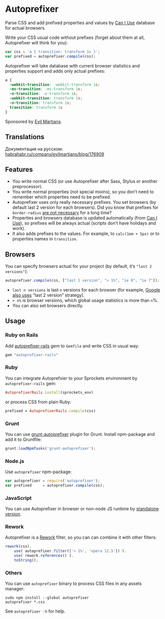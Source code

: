 # Autoprefixer

Parse CSS and add prefixed properties and values by
[Can I Use](http://caniuse.com/) database for actual browsers.

Write your CSS usual code without prefixes (forget about them at all,
Autoprefixer will think for you):

```js
var css = 'a { transition: transform 1s }';
var prefixed = autoprefixer.compile(css);
```

Autoprefixer will take database with current browser statistics
and properties support and adds only actual prefixes:

```css
a {
  -webkit-transition: -webkit-transform 1s;
  -ms-transition: -ms-transform 1s;
  -o-transition: -o-transform 1s;
  -webkit-transition: transform 1s;
  -o-transition: transform 1s;
  transition: transform 1s
}
```

Sponsored by [Evil Martians](http://evilmartians.com/).

## Translations

Документация на русском: [habrahabr.ru/company/evilmartians/blog/176909](http://habrahabr.ru/company/evilmartians/blog/176909/)

## Features

* You write normal CSS (or use Autoprefixer after Sass, Stylus
  or another preprocessor).
* You write normal properties (not special mixins), so you don’t need to
  remember which properties need to be prefixed.
* Autoprefixer uses only really necessary prefixes. You set browsers (by default
  last 2 version for each browsers). Did you know that prefixes for
  `border-radius` [are not necessary](http://caniuse.com/border-radius)
  for a long time?
* Properties and browsers database is updated automatically
  (from [Can I Use](http://caniuse.com/)), so prefixes will be always actual
  (scripts don’t have holidays and work).
* It also adds prefixes to the values. For example, to `calc(1em + 5px)` or
  to properties names in `transition`.

## Browsers

You can specify browsers actual for your project (by default, it’s
`"last 2 versions"`):

```js
autoprefixer.compile(css, ["last 1 version", "> 1%", "ie 8", "ie 7"]);
```

* `last n versions` is last `n` versions for each browser (for example,
  [Google also uses](http://support.google.com/a/bin/answer.py?answer=33864)
  “last 2 version” strategy).
* `> n%` is browser versions, which global usage statistics is more than `n`%.
* You can also set browsers directly.

## Usage

### Ruby on Rails

Add [autoprefixer-rails](https://github.com/ai/autoprefixer-rails) gem
to `Gemfile` and write CSS in usual way:

```ruby
gem "autoprefixer-rails"
```

### Ruby

You can integrate Autoprefxier to your Sprockets environment
by `autoprefixer-rails` gem:

```ruby
AutoprefixerRails.install(sprockets_env)
```

or process CSS from plain Ruby:

```ruby
prefixed = AutoprefixerRails.compile(css)
```

### Grunt

You can use [grunt-autoprefixer](https://github.com/nDmitry/grunt-autoprefixer)
plugin for Grunt. Install npm-package and add it to Gruntfile:

```js
grunt.loadNpmTasks('grunt-autoprefixer');
```

### Node.js

Use `autoprefixer` npm-package:

```js
var autoprefixer = require('autoprefixer');
var prefixed     = autoprefixer.compile(css);
```

### JavaScript

You can use Autoprefixer in browser or non-node JS runtime
by [standalone version](https://raw.github.com/ai/autoprefixer-rails/master/vendor/autoprefixer.js).

### Rework

Autoprefixer is a [Rework](https://github.com/visionmedia/rework) filter,
so you can can combine it with other filters:

```js
rework(css).
    use( autoprefixer.filter(['> 1%', 'opera 12.5']) ).
    use( rework.references() ).
    toString();
```

### Others

You can use `autoprefixer` binary to process CSS files in any assets manager:

```
sudo npm install --global autoprefixer
autoprefixer *.css
```

See `autoprefixer -h` for help.
